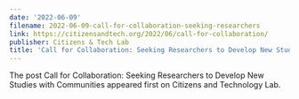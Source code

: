 ```yaml
---
date: '2022-06-09'
filename: 2022-06-09-call-for-collaboration-seeking-researchers
link: https://citizensandtech.org/2022/06/call-for-collaboration/
publisher: Citizens & Tech Lab
title: 'Call for Collaboration: Seeking Researchers to Develop New Studies with Communities'
---
```


The post Call for Collaboration: Seeking Researchers to Develop New Studies with Communities appeared first on Citizens and Technology Lab.